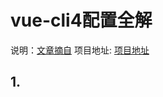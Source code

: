 # vue-cli4配置全解

说明：[文章摘自](https://zhuanlan.zhihu.com/p/109952157) 
项目地址: [项目地址](https://github.com/staven630/vue-cli4-config) 

## 1.